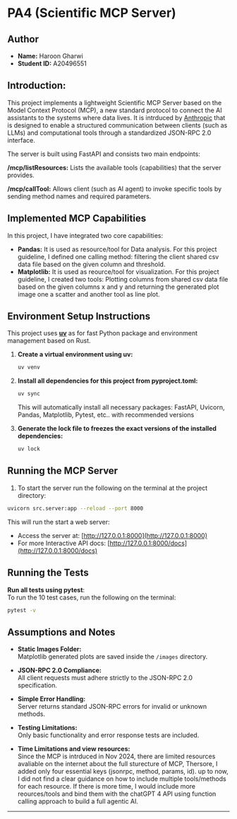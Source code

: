 # PA4 (Scientific MCP Server)

## Author  
- **Name:** Haroon Gharwi
- **Student ID:** A20496551

## Introduction: 
This project implements a lightweight Scientific MCP Server based on the Model Context Protocol (MCP), a new standard protocol to connect the AI assistants to the systems where data lives. It is intrduced by [Anthropic](https://www.anthropic.com/news/model-context-protocol) that is designed to enable a structured communication between clients (such as LLMs) and computational tools through a standardized JSON-RPC 2.0 interface. 

The server is built using FastAPI and consists two main endpoints:

**/mcp/listResources:** Lists the available tools (capabilities) that the server provides.

**/mcp/callTool:** Allows client (such as AI agent) to invoke specific tools by sending method names and required parameters.




## Implemented MCP Capabilities  
In this project, I have integrated two core capabilities:
- **Pandas:** It is used as resource/tool for Data analysis. For this project guideline, I defined one calling method:  filtering the client shared csv data file based on the given column and threshold.
- **Matplotlib:** It is used as reource/tool for visualization. For this project guideline, I created two tools: Plotting columns from shared csv data file based on the given columns x and y and returning the generated plot image one a scatter and another tool as line plot.

## Environment Setup Instructions  
This project uses [**uv**](https://github.com/astral-sh/uv) as for fast Python package and environment management based on Rust. 


1. **Create a virtual environment using uv:**  
   ```bash
   uv venv
   ```

2. **Install all dependencies for this project from pyproject.toml:**  
   ```bash
   uv sync
   ```
   This will automatically install all necessary packages: FastAPI, Uvicorn, Pandas, Matplotlib, Pytest, etc.. with recommended versions
3. **Generate the lock file to freezes the exact versions of the installed dependencies:**  
   ```bash
   uv lock
   ```
## Running the MCP Server  

1. To start the server run the following on the terminal at the project directory:

```bash
uvicorn src.server:app --reload --port 8000
```
This will run the start a web server:
- Access the server at: [http://127.0.0.1:8000](http://127.0.0.1:8000)
- For more Interactive API docs: [http://127.0.0.1:8000/docs](http://127.0.0.1:8000/docs)


## Running the Tests

**Run all tests using pytest**:  
To run the 10 test cases, run the following on the terminal:
```bash
pytest -v
```
## Assumptions and Notes

- **Static Images Folder:**  
  Matplotlib generated plots are saved inside the `/images` directory.

- **JSON-RPC 2.0 Compliance:**  
  All client requests must adhere strictly to the JSON-RPC 2.0 specification.

- **Simple Error Handling:**  
  Server returns standard JSON-RPC errors for invalid or unknown methods.

- **Testing Limitations:**  
  Only basic functionality and error response tests are included.

- **Time Limitations and view resources:**  
  Since the MCP is intrduced in Nov 2024, there are limited resources avaliable on the internet about the full sturecture of MCP, Thersore, I added only four essential keys (jsonrpc, method, params, id). up to now, I did not find a clear guidance on how to include multiple tools/methods for each resource. If there is more time, I would include more reources/tools and bind them with the chatGPT 4 API using function calling approach to build a full agentic AI. 

---
